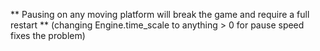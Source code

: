 ** Pausing on any moving platform will break the game and require a full restart **  (changing Engine.time_scale to anything > 0 for pause speed fixes the problem)
